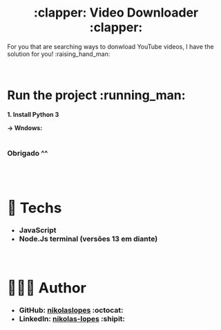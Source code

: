 <div align="center">
  <h1><strong>	:clapper: Video Downloader :clapper: </strong></h1>
</div>
  <p>For you that are searching ways to donwload YouTube videos, I have the solution for you! :raising_hand_man:</p>
<br>
 <h1><strong>	Run the project 	:running_man:</strong></h1>

<p><strong> 1. Install Python 3<strong><p> 
 -> Wndows: 
<br>

<br>

<h3>Obrigado ^^<h3>
 
 <br>
  
# 🚀 Techs
- JavaScript
- Node.Js terminal (versões 13 em diante)
    
 <br>
   
# 👨🏻‍💻 Author

- GitHub: [nikolaslopes](https://github.com/nikolaslopes) :octocat:
- LinkedIn: [nikolas-lopes](https://www.linkedin.com/in/nikolas-lopes-b06524209/) :shipit:
